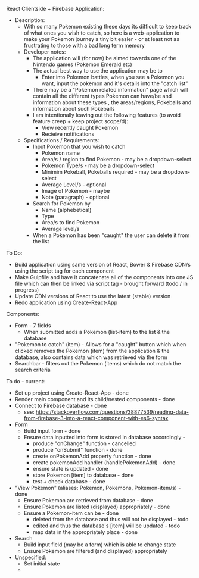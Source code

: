 
React Clientside + Firebase Application:
* Description:
	* With so many Pokemon existing these days its difficult to keep track of
		what ones you wish to catch, so here is a web-application to make your
		Pokemon journey a tiny bit easier - or at least not as frustrating to
		those with a bad long term memory
	* Developer notes:
		* The application will (for now) be aimed towards one of the Nintendo games (Pokemon Emerald etc)
		* The actual best way to use the application may be to
			* Enter into Pokemon battles, when you see a Pokemon you want, input the pokemon and it's details into the "catch list"
		* There may be a "Pokemon related information" page which will contain all the different
			types Pokemon can have/be and information about these types , the areas/regions, Pokeballs
			and information about such Pokeballs
		* I am intentionally leaving out the following features (to avoid feature creep + keep project scope/d):
			* View recently caught Pokemon
			* Recieive notifications
	* Specifications / Requirements:
		* Input Pokemon that you wish to catch
			* Pokemon name
			* Area/s / region to find Pokemon - may be a dropdown-select
			* Pokemon Type/s - may be a dropdown-select
			* Minimim Pokeball, Pokeballs required - may be a dropdown-select
			* Average Level/s - optional
			* Image of Pokemon - maybe
			* Note (paragraph) - optional
		* Search for Pokemon by
			* Name (alphebetical)
			* Type
			* Area/s to find Pokemon
			* Average level/s
		* When a Pokemon has been "caught" the user can delete it from the list


To Do:
* Build application using same version of React, Bower & Firebase CDN/s using the script tag for each component
* Make Gulpfile and have it concatenate all of the components into one JS file which can then be linked via script tag - brought forward (todo / in progress)
* Update CDN versions of React to use the latest (stable) version
* Redo application using Create-React-App

Components:
* Form - 7 fields
	* When submitted adds a Pokemon (list-item) to the list & the database
* "Pokemon to catch" (item) - Allows for a "caught" button which when clicked removes the Pokemon (item) from the application & the database, also contains data which was retrieved via the form
*  Searchbar - filters out the Pokemon (items) which do not match the search criteria


To do - current:
* Set up project using Create-React-App - done
* Render main component and its child/nested components - done
* Connect to Firebase database - done
	* see:  https://stackoverflow.com/questions/38877539/reading-data-from-firebase-3-into-a-react-component-with-es6-syntax
* Form
	* Build input form - done
	* Ensure data inputted into form is stored in database accordingly -
		* produce "onChange" function - cancelled
		* produce "onSubmit" function - done
		* create onPokemonAdd property function - done  
		* create pokemonAdd handler (handlePokemonAdd) - done
		* ensure state is updated - done
		* store Pokemon [item] to database - done  
 		* test + check database - done
* "View Pokemon" (aliases: Pokemon, Pokemons, Pokemon-item/s) - done  
 	* Ensure Pokemon are retrieved from database - done
	* Ensure Pokemon are listed (displayed) appropriately - done
	* Ensure a Pokemon-item can be - done
	 	* deleted from the database and thus will not be displayed - todo  
		* edited and thus the database's [item] will be updated - todo
		* map data in the appropriately place - done
* Search
	* Build input field (may be a form) which is able to change state
	* Ensure Pokemon are filtered (and displayed) appropriately
* Unspecified:
	* Set initial state
	*
